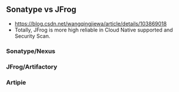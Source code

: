 ## Sonatype vs JFrog
* https://blog.csdn.net/wangqingjiewa/article/details/103869018
* Totally, JFrog is more high reliable in Cloud Native supported and Security Scan.

### Sonatype/Nexus
### JFrog/Artifactory
### Artipie
